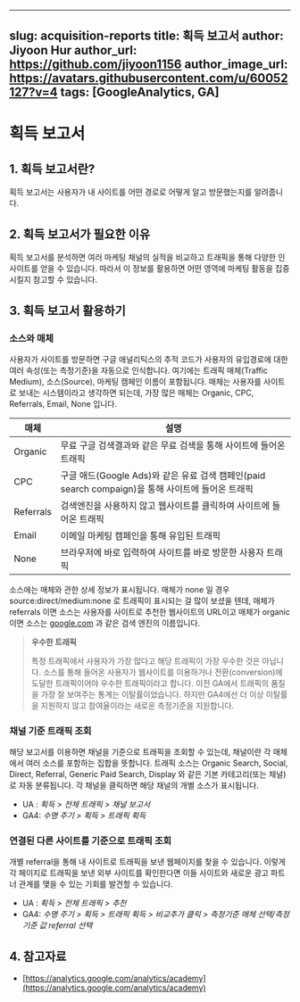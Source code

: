 
---
slug: acquisition-reports
title: 획득 보고서
author: Jiyoon Hur
author_url: https://github.com/jiyoon1156
author_image_url: https://avatars.githubusercontent.com/u/60052127?v=4
tags: [GoogleAnalytics, GA]
---

# 획득 보고서

## 1. 획득 보고서란?

획득 보고서는 사용자가 내 사이트를 어떤 경로로 어떻게 알고 방문했는지를 알려줍니다.

## 2. 획득 보고서가 필요한 이유

획득 보고서를 분석하면 여러 마케팅 채널의 실적을 비교하고 트래픽을 통해 다양한 인사이트를 얻을 수 있습니다. 따라서 이 정보를 활용하면 어떤 영역에 마케팅 활동을 집중시킬지 참고할 수 있습니다.

## 3. 획득 보고서 활용하기

### 소스와 매체

사용자가 사이트를 방문하면 구글 애널리틱스의 추적 코드가 사용자의 유입경로에 대한 여러 속성(또는 측정기준)을 자동으로 인식합니다. 여기에는 트래픽 매체(Traffic Medium), 소스(Source), 마케팅 캠페인 이름이 포함됩니다. 매체는 사용자를 사이트로 보내는 시스템이라고 생각하면 되는데, 가장 많은 매체는 Organic, CPC, Referrals, Email, None 입니다.

| 매체 | 설명 |
|-----|-----|
| Organic | 무료 구글 검색결과와 같은 무료 검색을 통해 사이트에 들어온 트래픽 |
| CPC | 구글 애드(Google Ads)와 같은 유료 검색 캠페인(paid search compaign)을 통해 사이트에 들어온 트래픽 |
| Referrals | 검색엔진을 사용하지 않고 웹사이트를 클릭하여 사이트에 들어온 트래픽 |
| Email | 이메일 마케팅 캠페인을 통해 유입된 트래픽 |
| None | 브라우저에 바로 입력하여 사이트를 바로 방문한 사용자 트래픽 |

소스에는 매체와 관한 상세 정보가 표시됩니다. 매체가 none 일 경우 source:direct/medium:none 로 트래픽이 표시되는 걸 많이 보셨을 텐데, 매체가 referrals 이면 소스는 사용자를 사이트로 추천한 웹사이트의 URL이고 매체가 organic 이면 소스는 [google.com](http://google.com) 과 같은 검색 엔진의 이름입니다.

> **우수한 트래픽**
>
> 특정 트래픽에서 사용자가 가장 많다고 해당 트래픽이 가장 우수한 것은 아닙니다. 소스를 통해 들어온 사용자가 웹사이트를 이용하거나 전환(conversion)에 도달한 트래픽이어야 우수한 트래픽이라고 합니다. 이전 GA에서 트래픽의 품질을 가장 잘 보여주는 통계는 이탈률이었습니다. 하지만 GA4에선 더 이상 이탈률을 지원하지 않고 참여율이라는 새로운 측정기준을 지원합니다.

### 채널 기준 트래픽 조회

해당 보고서를 이용하면 채널을 기준으로 트래픽을 조회할 수 있는데, 채널이란 각 매체에서 여러 소스를 포함하는 집합을 뜻합니다. 트래픽 소스는 Organic Search, Social, Direct, Referral, Generic Paid Search, Display 와 같은 기본 카테고리(또는 채널)로 자동 분류됩니다. 각 채널을 클릭하면 해당 채널의 개별 소스가 표시됩니다.

- UA : _획득 > 전체 트래픽 > 채널 보고서_
- GA4: _수명 주기 > 획득 > 트래픽 획득_

### 연결된 다른 사이트를 기준으로 트래픽 조회

개별 referral을 통해 내 사이트로 트래픽을 보낸 웹페이지를 찾을 수 있습니다. 이렇게 각 페이지로 트래픽을 보낸 외부 사이트를 확인한다면 이들 사이트와 새로운 광고 파트너 관계를 맺을 수 있는 기회를 발견할 수 있습니다.

- UA : _획득 > 전체 트래픽 > 추천_
- GA4: _수명 주기 > 획득 > 트래픽 획득 > 비교추가 클릭 > 측정기준 매체 선택/측정기준 값 referral 선택_
## 4. 참고자료

- [https://analytics.google.com/analytics/academy](https://analytics.google.com/analytics/academy)